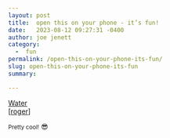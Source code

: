 ```yaml
---
layout: post
title:  open this on your phone - it’s fun!
date:   2023-08-12 09:27:31 -0400
author: joe jenett
category:
  -  fun
permalink: /open-this-on-your-phone-its-fun/
slug: open-this-on-your-phone-its-fun
summary: 

---
```

<a title="Water" href="https://oimo.io/works/water/">Water</a><br>[<a href="https://pinboard.in/u:roger">roger</a>]

<small>Pretty cool!</small> 😎
<a style="display:none;" href="https://brid.gy/publish/mastodon"><small>(cross-posted to mastodon)</small></a>